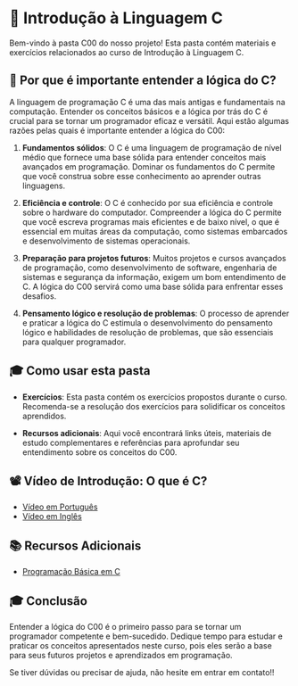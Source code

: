 # 🚀 Introdução à Linguagem C

Bem-vindo à pasta C00 do nosso projeto! Esta pasta contém materiais e exercícios relacionados ao curso de Introdução à Linguagem C.

## 🤔 Por que é importante entender a lógica do C?

A linguagem de programação C é uma das mais antigas e fundamentais na computação. Entender os conceitos básicos e a lógica por trás do C é crucial para se tornar um programador eficaz e versátil. Aqui estão algumas razões pelas quais é importante entender a lógica do C00:

1. **Fundamentos sólidos**: O C é uma linguagem de programação de nível médio que fornece uma base sólida para entender conceitos mais avançados em programação. Dominar os fundamentos do C permite que você construa sobre esse conhecimento ao aprender outras linguagens.

2. **Eficiência e controle**: O C é conhecido por sua eficiência e controle sobre o hardware do computador. Compreender a lógica do C permite que você escreva programas mais eficientes e de baixo nível, o que é essencial em muitas áreas da computação, como sistemas embarcados e desenvolvimento de sistemas operacionais.

3. **Preparação para projetos futuros**: Muitos projetos e cursos avançados de programação, como desenvolvimento de software, engenharia de sistemas e segurança da informação, exigem um bom entendimento de C. A lógica do C00 servirá como uma base sólida para enfrentar esses desafios.

4. **Pensamento lógico e resolução de problemas**: O processo de aprender e praticar a lógica do C estimula o desenvolvimento do pensamento lógico e habilidades de resolução de problemas, que são essenciais para qualquer programador.

## 🎓 Como usar esta pasta

- **Exercícios**: Esta pasta contém os exercícios propostos durante o curso. Recomenda-se a resolução dos exercícios para solidificar os conceitos aprendidos.

- **Recursos adicionais**: Aqui você encontrará links úteis, materiais de estudo complementares e referências para aprofundar seu entendimento sobre os conceitos do C00.

## 📽️ Vídeo de Introdução: O que é C?

- [Vídeo em Português](https://www.youtube.com/watch?v=6mUCcsnCn08&t=300s&pp=ygUCYyA%3D)
- [Vídeo em Inglês](https://www.youtube.com/watch?v=U3aXWizDbQ4&pp=ygUFYyBpbiA%3D)

## 📚 Recursos Adicionais

- [Programação Básica em C](https://www.inf.ufpr.br/cursos/ci067/Docs/NotasAula.pdf)

## 🎓 Conclusão

Entender a lógica do C00 é o primeiro passo para se tornar um programador competente e bem-sucedido. Dedique tempo para estudar e praticar os conceitos apresentados neste curso, pois eles serão a base para seus futuros projetos e aprendizados em programação.

Se tiver dúvidas ou precisar de ajuda, não hesite em entrar em contato!!
